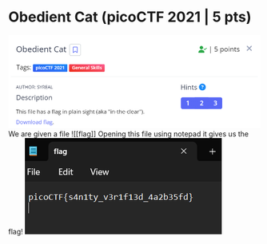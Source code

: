 # Obedient Cat (picoCTF 2021 | 5 pts)

![image 1](files/desc.png)
We are given a file ![[flag]]
Opening this file using notepad it gives us the flag!
![image 2](files/flag.png)

